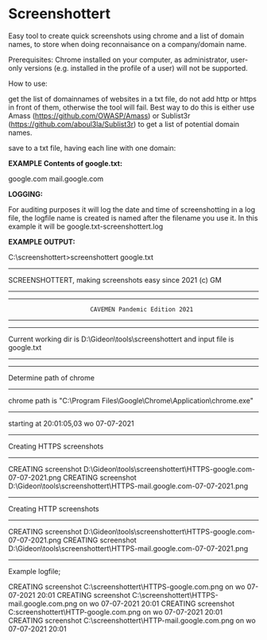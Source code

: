# Screenshottert
Easy tool to create quick screenshots using chrome and a list of domain names, to store when doing reconnaisance on a company/domain name.

Prerequisites: Chrome installed on your computer, as administrator, user-only versions (e.g. installed in the profile of a user) will not be supported.

How to use:

get the list of domainnames of websites in a txt file, do not add http or https in front of them, otherwise the tool will fail.
Best way to do this is either use Amass (https://github.com/OWASP/Amass) or Sublist3r (https://github.com/aboul3la/Sublist3r) to get a list of potential domain names.

save to a txt file, having each line with one domain: 

**EXAMPLE Contents of google.txt:**

google.com
mail.google.com

**LOGGING:**

For auditing purposes it will log the date and time of screenshotting in a log file, the logfile name is created is named after the filename you use it.
In this example it will be google.txt-screenshottert.log


**EXAMPLE OUTPUT:**

C:\screenshottert>screenshottert google.txt
____________________________________________________________________________________________________________________________
SCREENSHOTTERT, making screenshots easy since 2021 (c) GM
____________________________________________________________________________________________________________________________
____________________________________________________________________________________________________________________________
                           CAVEMEN Pandemic Edition 2021
____________________________________________________________________________________________________________________________
____________________________________________________________________________________________________________________________
Current working dir is D:\Gideon\tools\screenshottert and input file is google.txt
____________________________________________________________________________________________________________________________
____________________________________________________________________________________________________________________________
Determine path of chrome
____________________________________________________________________________________________________________________________
chrome path is "C:\Program Files\Google\Chrome\Application\chrome.exe"
____________________________________________________________________________________________________________________________
starting at 20:01:05,03 wo 07-07-2021
____________________________________________________________________________________________________________________________
Creating HTTPS screenshots
____________________________________________________________________________________________________________________________
CREATING screenshot D:\Gideon\tools\screenshottert\HTTPS-google.com-07-07-2021.png
CREATING screenshot D:\Gideon\tools\screenshottert\HTTPS-mail.google.com-07-07-2021.png
____________________________________________________________________________________________________________________________
Creating HTTP screenshots
____________________________________________________________________________________________________________________________
CREATING screenshot D:\Gideon\tools\screenshottert\HTTPS-google.com-07-07-2021.png
CREATING screenshot D:\Gideon\tools\screenshottert\HTTPS-mail.google.com-07-07-2021.png
____________________________________________________________________________________________________________________________

Example logfile; 

CREATING screenshot C:\screenshottert\HTTPS-google.com.png on wo 07-07-2021 20:01 
CREATING screenshot C:\screenshottert\HTTPS-mail.google.com.png on wo 07-07-2021 20:01 
CREATING screenshot C:screenshottert\HTTP-google.com.png on wo 07-07-2021 20:01  
CREATING screenshot C:\screenshottert\HTTP-mail.google.com.png on wo 07-07-2021 20:01  

